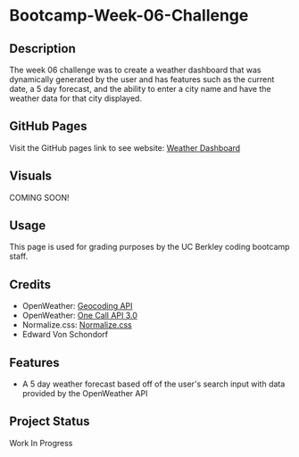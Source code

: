 # Bootcamp-Week-06-Challenge

## Description

The week 06 challenge was to create a weather dashboard that was dynamically generated by the user and has features such as the current date, a 5 day forecast, and the ability to enter a city name and have the weather data for that city displayed.

## GitHub Pages

Visit the GitHub pages link to see website: [Weather Dashboard](https://torvec.github.io/challenge_6_Weather_Dashboard/)

## Visuals

COMING SOON!

## Usage

This page is used for grading purposes by the UC Berkley coding bootcamp staff.

## Credits

- OpenWeather: [Geocoding API](https://openweathermap.org/api/geocoding-api)
- OpenWeather: [One Call API 3.0](https://openweathermap.org/api/one-call-3)
- Normalize.css: [Normalize.css](https://necolas.github.io/normalize.css/)
- Edward Von Schondorf

## Features

- A 5 day weather forecast based off of the user's search input with data provided by the OpenWeather API

## Project Status

Work In Progress